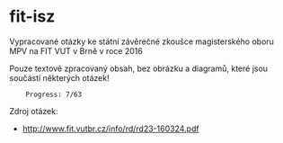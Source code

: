 fit-isz
=======

Vypracované otázky ke státní závěrečné zkoušce magisterského oboru MPV na FIT VUT v Brně v roce 2016

Pouze textově zpracovaný obsah, bez obrázku a diagramů, které jsou součástí některých otázek!

		Progress: 7/63

Zdroj otázek:

 * http://www.fit.vutbr.cz/info/rd/rd23-160324.pdf
